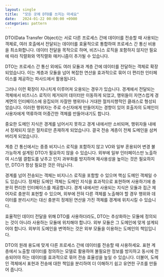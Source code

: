 ```yaml
---
layout: single
title:  "모든 곳에 DTO를 쓰지는 마세요"
date:   2024-01-22 00:00:00 +0900
categories: pattern
---
```


DTO(Data Transfer Object)는 서로 다른 프로세스 간에 데이터를 전송할 때 사용되는 객체로, 여러 호출에서 전달되는 데이터를 효율적으로 통합하여 프로세스 간 통신 비용을 최소화합니다. 데이터 전달을 목적으로 하며, 비즈니스 로직을 포함하지 않지만 필요에 따라 직렬화와 역직렬화 매커니즘이 추가될 수 있습니다.

DTO는 프로세스 간 통신 외에도 여러 모듈과 계층 간에 데이터를 전달하는 객체로 확장되었습니다. 이는 계층과 모듈을 넘어 복잡한 연산을 효과적으로 묶어 더 편리한 인터페이스를 제공하는 파사드에서 활용됩니다.

그러나 이런 확장이 지나치게 이루어져 오용되는 경우가 있습니다. 경계에서 전달되는 객체에서 비즈니스 로직이 제거되어 데이터만 이동하게 되었고, 행위들이 자연스럽게 경계면의 인터페이스에 응집되어 자잘한 행위자나 거대한 절차지향적인 클래스로 형성되었습니다. 이러한 행위자는 주로 수신자에게 만들어지는 경향이 있어 호출자의 도메인이 사용자에게 역류하여 어중간한 객체를 만들어내기도 합니다.

중요한 도메인 지식은 경계를 넘어서지 못하고 경계 내에서만 소비되며, 행위자들 내에서 정제되지 않은 절차로만 존재하게 되었습니다. 결국 전송 계층이 전체 도메인을 삼켜버리게 되었습니다.

계층 간 통신에서는 종종 비지니스 로직을 포함하지 않고 VO와 일부 혼용되어 변경 불가능하게 설계된 DTO가 필요하지 않을 수 있습니다. 외부에 일부 인터페이스만 노출하여 시스템 결합도를 낮추고 인지 과부화를 방지하며 재사용성을 높이는 것은 필요하지만, DTO가 항상 필요한 것은 아닙니다.

경계를 넘어 전송되는 객체는 비지니스 로직을 포함할 수 있으며 핵심 도메인 객체일 수도 있습니다. 정제된 도메인 객체는 도메인 지식을 효과적으로 표현하며 사용하기에 충분히 편리한 인터페이스를 제공합니다. 경계 내에서만 사용되는 지식은 모듈과 접근 제어자로 충분히 표현할 수 있으며, 외부에 전혀 다른 객체를 노출해야 할 경우 행위와 데이터를 분리시키는 대신 충분히 정제된 연산을 가진 객체를 경계에 위치시킬 수 있습니다.

효율적인 데이터 전달을 위해 DTO를 사용하더라도, DTO는 추상화하는 모듈에 정의되는 것이 아니라 사용하는 모듈에 위치해야 합니다. 외부 모듈은 그 도메인에 맞게 설계되어야 합니다. 외부의 도메인을 변역하는 것은 외부 모듈을 이용하는 도메인의 책임입니다.

DTO의 원래 용도에 맞게 다른 프로세스 간에 데이터를 전송할 때 사용하세요. 표현 계층에서 노출할 데이터를 정의하는 모델로 활용하여 불필요한 정보를 방지하고 동시에 전송되어야 하는 데이터를 효과적으로 묶어 전송 효율성을 높일 수 있습니다. 더불어, 도메인 객체에서 표현과 전송에 대한 책임을 분리하여 더 이해하기 쉽고 유연한 구조를 만들어 줍니다.